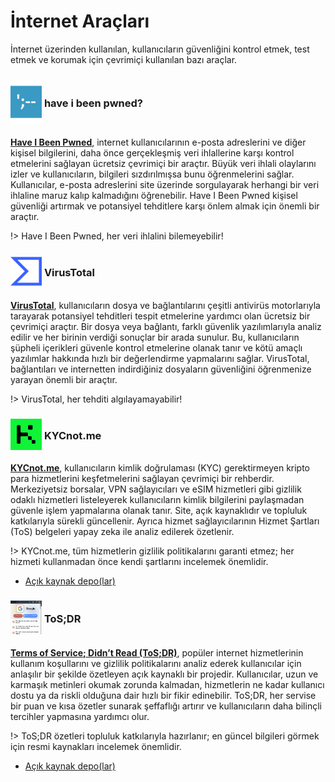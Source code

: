 # İnternet Araçları

İnternet üzerinden kullanılan, kullanıcıların güvenliğini kontrol etmek, test etmek ve korumak için çevrimiçi kullanılan bazı araçlar.

### <span style="display: inline-block; vertical-align: middle;"><img src="docs/images/have-i-been-pwned-logo.png" alt="Have I Been Pwned" style="width: 50px; height: auto;"> </span> <span style="display: inline-block; vertical-align: middle;"> have i been pwned?

[**Have I Been Pwned**](https://haveibeenpwned.com/), internet kullanıcılarının e-posta adreslerini ve diğer kişisel bilgilerini, daha önce gerçekleşmiş veri ihlallerine karşı kontrol etmelerini sağlayan ücretsiz çevrimiçi bir araçtır. Büyük veri ihlali olaylarını izler ve kullanıcıların, bilgileri sızdırılmışsa bunu öğrenmelerini sağlar. Kullanıcılar, e-posta adreslerini site üzerinde sorgulayarak herhangi bir veri ihlaline maruz kalıp kalmadığını öğrenebilir. Have I Been Pwned kişisel güvenliği artırmak ve potansiyel tehditlere karşı önlem almak için önemli bir araçtır.

!> Have I Been Pwned, her veri ihlalini bilemeyebilir!

### <span style="display: inline-block; vertical-align: middle;"><img src="docs/images/virustotal-logo.png" alt="VirusTotal" style="width: 50px; height: auto;"> </span> <span style="display: inline-block; vertical-align: middle;"> VirusTotal

[**VirusTotal**](https://www.virustotal.com/gui/), kullanıcıların dosya ve bağlantılarını çeşitli antivirüs motorlarıyla tarayarak potansiyel tehditleri tespit etmelerine yardımcı olan ücretsiz bir çevrimiçi araçtır. Bir dosya veya bağlantı, farklı güvenlik yazılımlarıyla analiz edilir ve her birinin verdiği sonuçlar bir arada sunulur. Bu, kullanıcıların şüpheli içerikleri güvenle kontrol etmelerine olanak tanır ve kötü amaçlı yazılımlar hakkında hızlı bir değerlendirme yapmalarını sağlar. VirusTotal, bağlantıları ve internetten indirdiğiniz dosyaların güvenliğini öğrenmenize yarayan önemli bir araçtır.

!> VirusTotal, her tehditi algılayamayabilir!

### <span style="display: inline-block; vertical-align: middle;"><img src="docs/images/kyc-not-me-logo.png" alt="KYCnot.me" style="width: 50px; height: auto;"> </span> <span style="display: inline-block; vertical-align: middle;"> KYCnot.me

[**KYCnot.me**](https://kycnot.me/), kullanıcıların kimlik doğrulaması (KYC) gerektirmeyen kripto para hizmetlerini keşfetmelerini sağlayan çevrimiçi bir rehberdir. Merkeziyetsiz borsalar, VPN sağlayıcıları ve eSIM hizmetleri gibi gizlilik odaklı hizmetleri listeleyerek kullanıcıların kimlik bilgilerini paylaşmadan güvenle işlem yapmalarına olanak tanır. Site, açık kaynaklıdır ve topluluk katkılarıyla sürekli güncellenir. Ayrıca hizmet sağlayıcılarının Hizmet Şartları (ToS) belgeleri yapay zeka ile analiz edilerek özetlenir.  

!> KYCnot.me, tüm hizmetlerin gizlilik politikalarını garanti etmez; her hizmeti kullanmadan önce kendi şartlarını incelemek önemlidir.

- [Açık kaynak depo(lar)](https://codeberg.org/pluja/kycnotme)

### <span style="display: inline-block; vertical-align: middle;"><img src="docs/images/tosdr.png" alt="ToS;DR" style="width: 50px; height: auto;"> </span> <span style="display: inline-block; vertical-align: middle;"> ToS;DR

[**Terms of Service; Didn’t Read (ToS;DR)**](https://tosdr.org/), popüler internet hizmetlerinin kullanım koşullarını ve gizlilik politikalarını analiz ederek kullanıcılar için anlaşılır bir şekilde özetleyen açık kaynaklı bir projedir. Kullanıcılar, uzun ve karmaşık metinleri okumak zorunda kalmadan, hizmetlerin ne kadar kullanıcı dostu ya da riskli olduğuna dair hızlı bir fikir edinebilir. ToS;DR, her servise bir puan ve kısa özetler sunarak şeffaflığı artırır ve kullanıcıların daha bilinçli tercihler yapmasına yardımcı olur.  

!> ToS;DR özetleri topluluk katkılarıyla hazırlanır; en güncel bilgileri görmek için resmi kaynakları incelemek önemlidir.

- [Açık kaynak depo(lar)](https://github.com/tosdr/tosdr.org)
